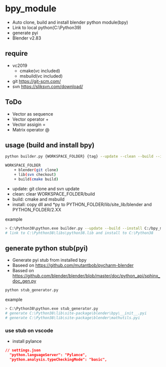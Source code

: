 # bpy_module

* Auto clone, build and install blender python module(bpy)
* Link to local python(C:\Python39)
* generate pyi
* Blender v2.83

## require

* vc2019
  * cmake(vc included)
  * msbuild(vc included)
* git https://git-scm.com/
* svn https://sliksvn.com/download/

## ToDo

* Vector as sequence
* Vector operator +
* Vector assigin = 
* Matrix operator @

## usage (build and install bpy)

```sh
python builder.py {WORKSPACE_FOLDER} {tag} --update --clean --build --install --stubs

WORKSPACE_FOLDER
    + blender(git clone)
    + lib(svn checkout)
    + build(cmake build)
```

* update: git clone and svn update
* clean: clear WORKSPACE_FOLDER/build
* build: cmake and msbuild
* install: copy dll and *py to PYTHON_FOLDER/lib/site_lib/blender and PYTHON_FOLDER/2.XX

example

```sh
> C:\Python38\python.exe builder.py --update --build --install C:/bpy_module v2.83
# link to C:\Pyhthon38\libs\python38.lib and install to C:\Python38
```

## generate python stub(pyi)

* Generate pyi stub from installed bpy
* Baseed on https://github.com/mutantbob/pycharm-blender
* Bassed on https://github.com/blender/blender/blob/master/doc/python_api/sphinx_doc_gen.py

```sh
python stub_generator.py
```

example

```sh
> C:\Python38\python.exe stub_generator.py
# generate C:\Python38\lib\site-package\blender\bpy\__init__.pyi
# generate C:\Python38\lib\site-package\blender\mathutils.pyi
```

### use stub on vscode

* install pylance

```json
// settings.json
  "python.languageServer": "Pylance",
  "python.analysis.typeCheckingMode": "basic",
```
